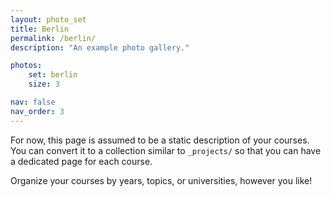 ```yaml
---
layout: photo_set
title: Berlin
permalink: /berlin/
description: "An example photo gallery."

photos:
    set: berlin
    size: 3

nav: false
nav_order: 3
---
```


For now, this page is assumed to be a static description of your courses. You can convert it to a collection similar to `_projects/` so that you can have a dedicated page for each course.

Organize your courses by years, topics, or universities, however you like!
